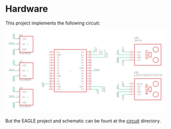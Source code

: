# Hardware

This project implements the following circuit:

![Circuit Schematic](../images/circuit-schematic.png)

But the EAGLE project and schematic can be fount at the [circuit](circuit) directory.
